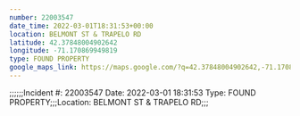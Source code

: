 ```yaml
---
number: 22003547
date_time: 2022-03-01T18:31:53+00:00
location: BELMONT ST & TRAPELO RD
latitude: 42.37848004902642
longitude: -71.170869949819
type: FOUND PROPERTY
google_maps_link: https://maps.google.com/?q=42.37848004902642,-71.170869949819
---
```


;;;;;;Incident #: 22003547   Date: 2022-03-01 18:31:53   Type: FOUND PROPERTY;;;Location: BELMONT ST & TRAPELO RD;;;
